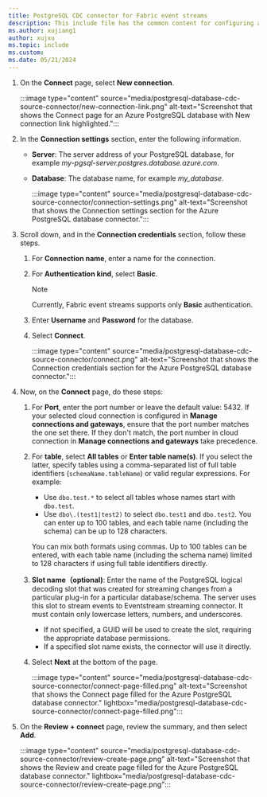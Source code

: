 ```yaml
---
title: PostgreSQL CDC connector for Fabric event streams
description: This include file has the common content for configuring a PostgreSQL Change Data Capture (CDC) connector for Fabric event streams and Real-Time hub. 
ms.author: xujiang1
author: xujxu
ms.topic: include
ms.custom:
ms.date: 05/21/2024
---
```


1. On the **Connect** page, select **New connection**.

    :::image type="content" source="media/postgresql-database-cdc-source-connector/new-connection-link.png" alt-text="Screenshot that shows the Connect page for an Azure PostgreSQL database with New connection link highlighted.":::
1. In the **Connection settings** section, enter the following information.

   - **Server**: The server address of your PostgreSQL database, for example *my-pgsql-server.postgres.database.azure.com*.
   - **Database**: The database name, for example *my_database*.

        :::image type="content" source="media/postgresql-database-cdc-source-connector/connection-settings.png" alt-text="Screenshot that shows the Connection settings section for the Azure PostgreSQL database connector.":::
1. Scroll down, and in the **Connection credentials** section, follow these steps.
    1. For **Connection name**, enter a name for the connection. 
    1. For **Authentication kind**, select **Basic**. 
    
        > [!NOTE]
        > Currently, Fabric event streams supports only **Basic** authentication.
    1. Enter **Username** and **Password** for the database.   
    1. Select **Connect**.
   
        :::image type="content" source="media/postgresql-database-cdc-source-connector/connect.png" alt-text="Screenshot that shows the Connection credentials section for the Azure PostgreSQL database connector.":::
1. Now, on the **Connect** page, do these steps:
    1. For **Port**, enter the port number or leave the default value: 5432. If your selected cloud connection is configured in **Manage connections and gateways**, ensure that the port number matches the one set there. If they don't match, the port number in cloud connection in **Manage connections and gateways** take precedence. 
    1. For **table**, select **All tables** or **Enter table name(s)**. If you select the latter, specify tables using a comma-separated list of full table identifiers (`schemaName.tableName`) or valid regular expressions. For example:  

       - Use `dbo.test.*` to select all tables whose names start with `dbo.test`.  
       - Use `dbo\.(test1|test2)` to select `dbo.test1` and `dbo.test2`. You can enter up to 100 tables, and each table name (including the schema) can be up to 128 characters.

        You can mix both formats using commas. Up to 100 tables can be entered, with each table name (including the schema name) limited to 128 characters if using full table identifiers directly.

    1. **Slot name（optional)**: Enter the name of the PostgreSQL logical decoding slot that was created for streaming changes from a particular plug-in for a particular database/schema. The server uses this slot to stream events to Eventstream streaming connector. It must contain only lowercase letters, numbers, and underscores.
        
        - If not specified, a GUID will be used to create the slot, requiring the appropriate database permissions.
        - If a specified slot name exists, the connector will use it directly.
    1. Select **Next** at the bottom of the page.

        :::image type="content" source="media/postgresql-database-cdc-source-connector/connect-page-filled.png" alt-text="Screenshot that shows the Connect page filled for the Azure PostgreSQL database connector." lightbox="media/postgresql-database-cdc-source-connector/connect-page-filled.png":::
1. On the **Review + connect** page, review the summary, and then select **Add**.

    :::image type="content" source="media/postgresql-database-cdc-source-connector/review-create-page.png" alt-text="Screenshot that shows the Review and create page filled for the Azure PostgreSQL database connector." lightbox="media/postgresql-database-cdc-source-connector/review-create-page.png":::
